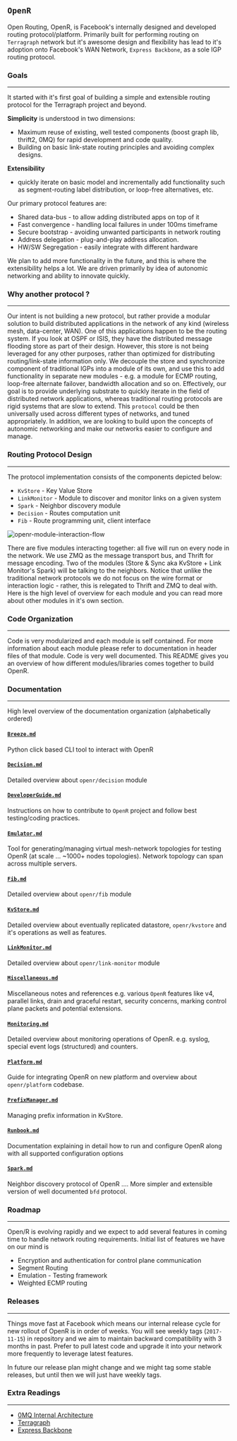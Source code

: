 `OpenR`
-------

Open Routing, OpenR, is Facebook's internally designed and developed routing
protocol/platform. Primarily built for performing routing on `Terragraph`
network but it's awesome design and flexibility has lead to it's adoption onto
Facebook's WAN Network, `Express Backbone`, as a sole IGP routing protocol.

### Goals
---

It started with it's first goal of building a simple and extensible routing
protocol for the Terragraph project and beyond.

**Simplicity** is understood in two dimensions:
* Maximum reuse of existing, well tested components (boost graph lib, thrift2,
  0MQ) for rapid development and code quality.
* Building on basic link-state routing principles and avoiding complex designs.

**Extensibility**
* quickly iterate on basic model and incrementally add functionality such as
  segment-routing label distribution, or loop-free alternatives, etc.

Our primary protocol features are:
* Shared data-bus - to allow adding distributed apps on top of it
* Fast convergence - handling local failures in under 100ms timeframe
* Secure bootstrap - avoiding unwanted participants in network routing
* Address delegation - plug-and-play address allocation.
* HW/SW Segregation - easily integrate with different hardware

We plan to add more functionality in the future, and this is where the
extensibility helps a lot. We are driven primarily by idea of autonomic
networking and ability to innovate quickly.

### Why another protocol ?
---

Our intent is not building a new protocol, but rather provide a modular solution
to build distributed applications in the network of any kind (wireless mesh,
data-center, WAN). One of this applications happen to be the routing system. If
you look at OSPF or ISIS, they have the distributed message flooding store as
part of their design. However, this store is not being leveraged for any other
purposes, rather than optimized for distributing routing/link-state information
only. We decouple the store and synchronize component of traditional IGPs into a
module of its own, and use this to add functionality in separate new modules -
e.g. a module for ECMP routing, loop-free alternate failover, bandwidth
allocation and so on. Effectively, our goal is to provide underlying substrate
to quickly iterate in the field of distributed network applications, whereas
traditional routing protocols are rigid systems that are slow to extend. This
`protocol` could be then universally used across different types of networks,
and tuned appropriately. In addition, we are looking to build upon the concepts
of autonomic networking and make our networks easier to configure and manage.

### Routing Protocol Design
---

The protocol implementation consists of the components depicted below:
* `KvStore` - Key Value Store
* `LinkMonitor` - Module to discover and monitor links on a given system
* `Spark` - Neighbor discovery module
* `Decision` - Routes computation unit
* `Fib` - Route programming unit, client interface

![openr-module-interaction-flow](https://user-images.githubusercontent.com/1482609/31962601-d95542ee-b8b2-11e7-8e6b-9ac38882e0b7.png)

There are five modules interacting together: all five will run on every node in
the network. We use ZMQ as the message transport bus, and Thrift for message
encoding. Two of the modules (Store & Sync aka KvStore + Link Monitor's Spark)
will be talking to the neighbors. Notice that unlike the traditional network
protocols we do not focus on the wire format or interaction logic - rather, this
is relegated to Thrift and ZMQ to deal with. Here is the high level of overview
for each module and you can read more about other modules in it's own section.


### Code Organization
---

Code is very modularized and each module is self contained. For more information
about each module please refer to documentation in header files of that module.
Code is very well documented. This README gives you an overview of how different
modules/libraries comes together to build OpenR.

### Documentation
---

High level overview of the documentation organization (alphabetically ordered)

#### [`Breeze.md`](Breeze.md)

Python click based CLI tool to interact with OpenR

#### [`Decision.md`](Decision.md)

Detailed overview about `openr/decision` module

#### [`DeveloperGuide.md`](DeveloperGuide.md)

Instructions on how to contribute to `OpenR` project and follow best
testing/coding practices.

#### [`Emulator.md`](Emulator.md)

Tool for generating/managing virtual mesh-network topologies for testing OpenR
(at scale ... ~1000+ nodes topologies). Network topology can span across
multiple servers.

#### [`Fib.md`](Fib.md)

Detailed overview about `openr/fib` module

#### [`KvStore.md`](KvStore.md)

Detailed overview about eventually replicated datastore, `openr/kvstore` and
it's operations as well as features.

#### [`LinkMonitor.md`](LinkMonitor.md)

Detailed overview about `openr/link-monitor` module

#### [`Miscellaneous.md`](Miscellaneous.md)

Miscellaneous notes and references e.g. various `OpenR` features like v4,
parallel links, drain and graceful restart, security concerns, marking control
plane packets and potential extensions.

#### [`Monitoring.md`](Monitoring.md)

Detailed overview about monitoring operations of OpenR. e.g. syslog, special
event logs (structured) and counters.

#### [`Platform.md`](Platform.md)

Guide for integrating OpenR on new platform and overview about `openr/platform`
codebase.

#### [`PrefixManager.md`](PrefixManager.md)

Managing prefix information in KvStore.

#### [`Runbook.md`](Runbook.md)

Documentation explaining in detail how to run and configure OpenR along with
all supported configuration options

#### [`Spark.md`](Spark.md)

Neighbor discovery protocol of OpenR .... More simpler and extensible version
of well documented `bfd` protocol.

### Roadmap
---

Open/R is evolving rapidly and we expect to add several features in coming time
to handle network routing requirements. Initial list of features we have on our
mind is
- Encryption and authentication for control plane communication
- Segment Routing
- Emulation - Testing framework
- Weighted ECMP routing


### Releases
---

Things move fast at Facebook which means our internal release cycle for new
rollout of OpenR is in order of weeks. You will see weekly tags (`2017-11-15`)
in repository and we aim to maintain backward compatibility with 3 months in
past. Prefer to pull latest code and upgrade it into your network more
frequently to leverage latest features.

In future our release plan might change and we might tag some stable releases,
but until then we will just have weekly tags.

### Extra Readings
---
- [0MQ Internal Architecture](http://zeromq.org/whitepapers:architecture)
- [Terragraph](https://code.facebook.com/posts/1072680049445290/introducing-facebook-s-new-terrestrial-connectivity-systems-terragraph-and-project-aries/)
- [Express Backbone](https://code.facebook.com/posts/1782709872057497/building-express-backbone-facebook-s-new-long-haul-network/)
